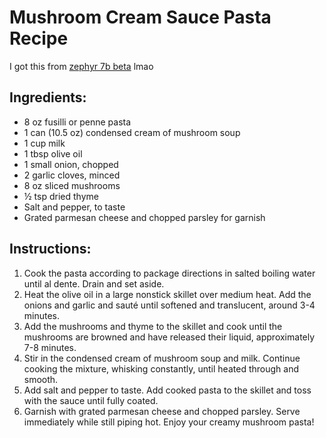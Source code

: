 
# Mushroom Cream Sauce Pasta Recipe
I got this from [zephyr 7b beta](https://huggingface.co/spaces/HuggingFaceH4/zephyr-chat) lmao

## Ingredients:

- 8 oz fusilli or penne pasta
- 1 can (10.5 oz) condensed cream of mushroom soup
- 1 cup milk
- 1 tbsp olive oil
- 1 small onion, chopped
- 2 garlic cloves, minced
- 8 oz sliced mushrooms
- ½ tsp dried thyme
- Salt and pepper, to taste
- Grated parmesan cheese and chopped parsley for garnish

## Instructions:

1. Cook the pasta according to package directions in salted boiling water until al dente. Drain and set aside.
2. Heat the olive oil in a large nonstick skillet over medium heat. Add the onions and garlic and sauté until softened and translucent, around 3-4 minutes.
3. Add the mushrooms and thyme to the skillet and cook until the mushrooms are browned and have released their liquid, approximately 7-8 minutes.
4. Stir in the condensed cream of mushroom soup and milk. Continue cooking the mixture, whisking constantly, until heated through and smooth.
5. Add salt and pepper to taste. Add cooked pasta to the skillet and toss with the sauce until fully coated.
6. Garnish with grated parmesan cheese and chopped parsley. Serve immediately while still piping hot. Enjoy your creamy mushroom pasta!

